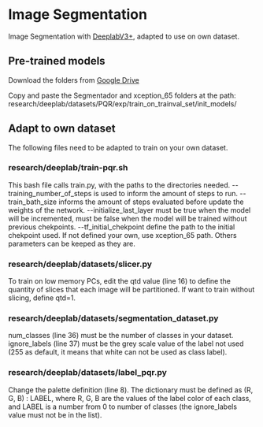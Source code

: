 # Image Segmentation
Image Segmentation with [DeeplabV3+](https://github.com/tensorflow/models/tree/master/research/deeplab), adapted to use on own dataset.

## Pre-trained models
Download the folders from [Google Drive](https://drive.google.com/open?id=1qI1rcNNobAJvHIVXXWHr6NYUthwEasz3)

Copy and paste the Segmentador and xception_65 folders at the path: 
research/deeplab/datasets/PQR/exp/train_on_trainval_set/init_models/

## Adapt to own dataset
The following files need to be adapted to train on your own dataset.

### research/deeplab/train-pqr.sh
This bash file calls train.py, with the paths to the directories needed.
--training_number_of_steps is used to inform the amount of steps to run.
--train_bath_size informs the amount of steps evaluated before update the weights of the network.
--initialize_last_layer must be true when the model will be incremented, must be false when the model will be trained without previous chekpoints.
--tf_initial_chekpoint define the path to the initial chekpoint used. If not defined your own, use xception_65 path.
Others parameters can be keeped as they are.

### research/deeplab/datasets/slicer.py
To train on low memory PCs, edit the qtd value (line 16) to define the quantity of slices that each image will be partitioned.
If want to train without slicing, define qtd=1.

### research/deeplab/datasets/segmentation_dataset.py
num_classes (line 36) must be the number of classes in your dataset.
ignore_labels (line 37) must be the grey scale value of the label not used (255 as default, it means that white can not be used as class label).

### research/deeplab/datasets/label_pqr.py
Change the palette definition (line 8). The dictionary must be defined as (R, G, B) : LABEL, where R, G, B are the values of the label color of each class, and LABEL is a number from 0 to number of classes (the ignore_labels value must not be in the list).

